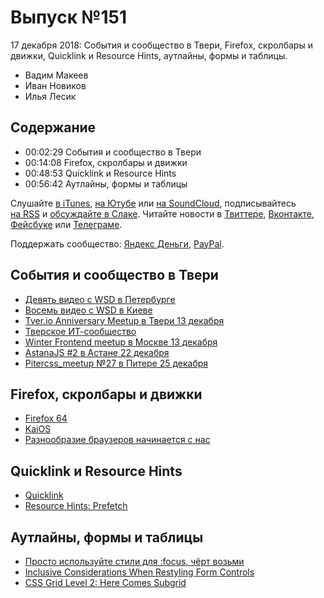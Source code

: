# Выпуск №151

17 декабря 2018: События и сообщество в Твери, Firefox, скролбары и движки, Quicklink и Resource Hints, аутлайны, формы и таблицы.

- Вадим Макеев
- Иван Новиков
- Илья Лесик

## Содержание

- 00:02:29 События и сообщество в Твери
- 00:14:08 Firefox, скролбары и движки
- 00:48:53 Quicklink и Resource Hints
- 00:56:42 Аутлайны, формы и таблицы

Слушайте [в iTunes](https://itunes.apple.com/podcast/id1080500016), [на Ютубе](https://www.youtube.com/playlist?list=PLMBnwIwFEFHcwuevhsNXkFTcadeX5R1Go) или [на SoundCloud](https://soundcloud.com/web-standards), подписывайтесь [на RSS](https://web-standards.ru/podcast/feed/) и [обсуждайте в Слаке](http://slack.web-standards.ru/). Читайте новости в [Твиттере](https://twitter.com/webstandards_ru), [Вконтакте](https://vk.com/webstandards_ru), [Фейсбуке](https://www.facebook.com/webstandardsru) или [Телеграме](https://t.me/webstandards_ru).

Поддержать сообщество: [Яндекс Деньги](https://money.yandex.ru/to/41001119329753), [PayPal](https://www.paypal.me/pepelsbey).

## События и сообщество в Твери

- [Девять видео с WSD в Петербурге](https://www.youtube.com/playlist?list=PLMBnwIwFEFHfbZbPWkfsY31wKbqnj548z)
- [Восемь видео с WSD в Киеве](https://www.youtube.com/playlist?list=PLMBnwIwFEFHe5IRtm6aKN0VBUBnuog_wp)
- [Tver.io Anniversary Meetup в Твери 13 декабря](https://www.meetup.com/tverio/events/256405945/)
- [Тверское ИТ-сообщество](http://tver.io/)
- [Winter Frontend meetup в Москве 13 декабря](https://internet-res-org.timepad.ru/event/868845/)
- [AstanaJS #2 в Астане 22 декабря](https://astanajs.timepad.ru/event/870701/)
- [Pitercss_meetup №27 в Питере 25 декабря](https://medium.com/p/bd999592c6ad)

## Firefox, скролбары и движки

- [Firefox 64](http://tanalin.com/blog/2018/12/firefox-64/)
- [KaiOS](https://www.kaiostech.com/)
- [Разнообразие браузеров начинается с нас](https://habr.com/p/432440/)

## Quicklink и Resource Hints

- [Quicklink](https://github.com/GoogleChromeLabs/quicklink)
- [Resource Hints: Prefetch](https://www.w3.org/TR/resource-hints/#prefetch)

## Аутлайны, формы и таблицы

- [Просто используйте стили для :focus, чёрт возьми](https://medium.com/p/799c577a8479)
- [Inclusive Considerations When Restyling Form Controls](https://24ways.org/2018/inclusive-considerations-when-restyling-form-controls/)
- [CSS Grid Level 2: Here Comes Subgrid](https://www.smashingmagazine.com/2018/07/css-grid-2/)
